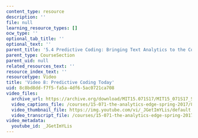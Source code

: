 ```yaml
---
content_type: resource
description: ''
file: null
learning_resource_types: []
ocw_type: ''
optional_tab_title: ''
optional_text: ''
parent_title: '5.4 Predictive Coding: Bringing Text Analytics to the Courtroom  (Recitation)'
parent_type: CourseSection
parent_uid: null
related_resources_text: ''
resource_index_text: ''
resourcetype: Video
title: 'Video 8: Predictive Coding Today'
uid: 8c8bd8dd-f7f5-fa5a-4df6-5ac0721ca708
video_files:
  archive_url: https://archive.org/download/MIT15.071S17/MIT15_071S17_Session_5.4.09_300k.mp4
  video_captions_file: /courses/15-071-the-analytics-edge-spring-2017/8ef5dd969bc454f484cf69ac88663362_JGetImYLis.vtt
  video_thumbnail_file: https://img.youtube.com/vi/_JGetImYLis/default.jpg
  video_transcript_file: /courses/15-071-the-analytics-edge-spring-2017/c5dbad0a8ce6c9893f2043028cc71d07_JGetImYLis.pdf
video_metadata:
  youtube_id: _JGetImYLis
---
```

